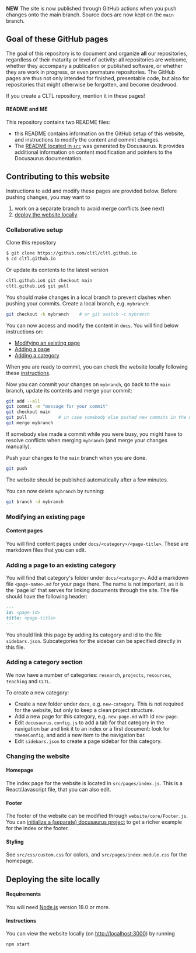 **NEW** The site is now published through GitHub actions when you push changes onto the main branch. Source docs are now kept on the `main` branch.

## Goal of these GitHub pages

The goal of this repository is to document and organize **all** our repositories, regardless of their maturity or level of activity: all repositories are welcome, whether they accompany a publication or published software, or whether they are work in progress, or even premature repositories. The GitHub pages are thus not only intended for finished, presentable code, but also for repositories that might otherwise be forgotten, and become deadwood.

If you create a CLTL repository, mention it in these pages!

#### README and ME 

This repository contains two README files:

* this README contains information on the GitHub setup of this website, and instructions to modify the content and commit changes.
* The [README located in `src`](https://github.com/cltl/cltl.github.io/src/README.md) was generated by Docusaurus. It provides additional information on content modification and pointers to the Docusaurus documentation.

## Contributing to this website
Instructions to add and modify these pages are provided below. Before pushing changes, you may want to 
1. work on a separate branch to avoid merge conflicts (see next)
2. [deploy the website locally](#deploying-the-site-locally)

### Collaborative setup
Clone this repository

```sh
$ git clone https://github.com/cltl/cltl.github.io
$ cd cltl.github.io
```

Or update its contents to the latest version

```sh
cltl.github.io$ git checkout main
cltl.github.io$ git pull
```

You should make changes in a local branch to prevent clashes when pushing your commits. Create a local branch, e.g. `mybranch`:

```sh
git checkout -b mybranch    # or git switch -c mybranch
```

You can now access and modify the content in `docs`. You will find below instructions on: 

- [Modifying an existing page](#modifying-an-existing-page)
- [Adding a page](#adding-a-page-to-an-existing-category)
- [Adding a category](#adding-a-category-section)

When you are ready to commit, you can check the website locally following these [instructions](#deploying-the-site-locally).

Now you can commit your changes on `mybranch`, go back to the `main` branch, update its contents and merge your commit:

```sh
git add --all
git commit -m "message for your commit"
git checkout main
git pull 			# in case somebody else pushed new commits in the meantime...
git merge mybranch 
```

If somebody else made a commit while you were busy, you might have to resolve conflicts when merging `mybranch` (and merge your changes manually).

Push your changes to the `main` branch when you are done.

```sh
git push 
```

The website should be published automatically after a few minutes.

You can now delete `mybranch` by running:

```sh
git branch -d mybranch
```

### Modifying an existing page
#### Content pages

You will find content pages under `docs/<category>/<page-title>`. These are markdown files that you can edit.

### Adding a page to an existing category

You will find that category's folder under `docs/<category>`. Add a markdown file `<page-name>.md` for your page there. The name is not important, as it is the 'page id' that serves for linking documents through the site. The file should have the following header:

```md
---
id: <page-id>
title: <page-title>
---
```

You should link this page by adding its category and id to the file `sidebars.json`. Subcategories for the sidebar can be specified directly in this file. 

### Adding a category section

We now have a number of categories: `research`, `projects`, `resources`, `teaching` and `CLTL`.

To create a new category:

* Create a new folder under `docs`, e.g. `new-category`. This is not required for the website, but only to keep a clean project structure.
* Add a new page for this category, e.g. `new-page.md` with id `new-page`.
* Edit `docusaurus.config.js` to add a tab for that category in the navigation bar and link it to an index or a first document: look for `themeConfig`, and add a new item to the navigation bar.
* Edit `sidebars.json` to create a page sidebar for this category.

### Changing the website
#### Homepage

The index page for the website is located in `src/pages/index.js`. This is a React/Javascript file, that you can also edit. 

#### Footer
The footer of the website can be modified through `website/core/Footer.js`.
You can [initialize a (separate) docusaurus project](https://docusaurus.io/docs/en/installation) to get a richer example for the index or the footer.

#### Styling
See `src/css/custom.css` for colors, and `src/pages/index.module.css` for the homepage.

## Deploying the site locally 

#### Requirements

You will need [Node.js](https://nodejs.org/en/download/package-manager) version 18.0 or more. 


#### Instructions

You can view the website locally (on <http://localhost:3000>) by running

```sh
npm start
```
